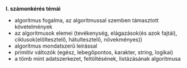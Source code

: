 
**I. számonkérés témái**

- algoritmus fogalma, az algoritmussal szemben támasztott követelmények
- az algoritmusok elemei (tevékenység, elágazások(és azok fajtái), ciklusok(elöltesztelő, hátultesztelő, növekményes))
- algoritmus mondatszerű leírással
- primitív változók (egész, lebegőpontos, karakter, string, logikai)
- a tömb mint adatszerkezet, feltöltésének, listázásának algoritmusa

